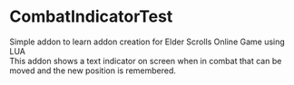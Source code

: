 # CombatIndicatorTest
Simple addon to learn addon creation for Elder Scrolls Online Game using LUA <br>
This addon shows a text indicator on screen when in combat that can be moved and the new position is remembered.
